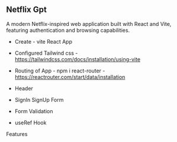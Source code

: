 ## Netflix Gpt

A modern Netflix-inspired web application built with React and Vite, featuring authentication and browsing capabilities.

- Create - vite React App
- Configured Tailwind css - https://tailwindcss.com/docs/installation/using-vite

- Routing of App - npm i react-router - https://reactrouter.com/start/data/installation

- Header
- SignIn SignUp Form
- Form Validation
- useRef Hook

Features
